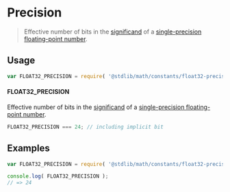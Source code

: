 # Precision

> Effective number of bits in the [significand][significand] of a [single-precision floating-point number][ieee754].

<!-- <usage> -->

## Usage

``` javascript
var FLOAT32_PRECISION = require( '@stdlib/math/constants/float32-precision' );
```

#### FLOAT32_PRECISION

Effective number of bits in the [significand][significand] of a [single-precision floating-point number][ieee754].

``` javascript
FLOAT32_PRECISION === 24; // including implicit bit
```

<!-- </usage> -->


<!-- <examples> -->

## Examples

<!-- TODO: better example -->

``` javascript
var FLOAT32_PRECISION = require( '@stdlib/math/constants/float32-precision' );

console.log( FLOAT32_PRECISION );
// => 24
```

<!-- </examples> -->


<!-- <links> -->

[ieee754]: https://en.wikipedia.org/wiki/IEEE_754-1985
[significand]: https://en.wikipedia.org/wiki/Significand

<!-- </links> -->
